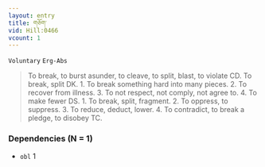 ```yaml
---
layout: entry
title: གཅོག་
vid: Hill:0466
vcount: 1
---
```

`Voluntary` `Erg-Abs`
> To break, to burst asunder, to cleave, to split, blast, to violate CD\.
 To break, split DK\.
 1\.
 To break something hard into many pieces\.
 2\.
 To recover from illness\.
 3\.
 To not respect, not comply, not agree to\.
 4\.
 To make fewer DS\.
 1\.
 To break, split, fragment\.
 2\.
 To oppress, to suppress\.
 3\.
 To reduce, deduct, lower\.
 4\.
 To contradict, to break a pledge, to disobey TC\.

### Dependencies (N = 1)
* `obl` 1


